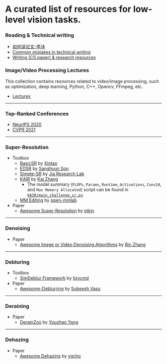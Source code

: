 # A curated list of resources for low-level vision tasks.

### Reading & Technical writing
  - [如何读论文-李沐](https://www.bilibili.com/video/BV1H44y1t75x)
  - [Common mistakes in technical writing](https://cs.dartmouth.edu/~wjarosz/writing.md.html)
  - [Writing (CS paper) & research resources](https://vision.sjtu.edu.cn/writing.html)

### Image/Video Processing Lectures
This collection contains resources related to video/image processing, such as optimization, deep learning, Python, C++, Opencv, FFmpeg, etc.
 - [Lectures](https://github.com/melo2109/Image-Processing-Video-Lectures)

- - -
### Top-Ranked Conferences
- [NeurIPS 2020](nips2020.md)
- [CVPR 2021](cvpr2021.md)

- - -
### Super-Resolution
- Toolbox
  - [BasicSR](https://github.com/xinntao/BasicSR) by [Xintao](https://github.com/xinntao)
  - [EDSR](https://github.com/sanghyun-son/EDSR-PyTorch) by [Sanghyun Son](https://github.com/sanghyun-son)
  - [Simple-SR](https://github.com/Jia-Research-Lab/Simple-SR) by [Jia Research Lab](https://github.com/Jia-Research-Lab)
  - [KAIR](https://github.com/cszn/KAIR) by [Kai Zhang](https://github.com/cszn)
    - The model summary (`FLOPs`, `Params`, `Runtime`, `Activations`, `Conv2d`, and `Max Memory Allocated`) script can be found in [`KAIR/main_challenge_sr.py`](https://github.com/cszn/KAIR/blob/23b0d0f717980e48fad02513ba14045d57264fe1/main_challenge_sr.py)
  - [MM Editing](https://github.com/open-mmlab/mmediting) by [open-mmlab](https://github.com/open-mmlab)
- Paper
  - [Awesome Super-Resolution](https://github.com/ptkin/Awesome-Super-Resolution) by [ptkin](https://github.com/ptkin)

- - -
### Denoising
- Paper
  - [Awesome Image or Video Denoising Algorithms](https://github.com/z-bingo/awesome-image-denoising-state-of-the-art) by [Bin Zhang](https://github.com/z-bingo)

- - -
### Debluring
- Toolbox
  - [SimDeblur Framework](https://github.com/ljzycmd/SimDeblur) by [ljzycmd](https://github.com/ljzycmd)
- Paper
  - [Awesome-Deblurring](https://github.com/subeeshvasu/Awesome-Deblurring) by [Subeesh Vasu](https://github.com/subeeshvasu)

- - -
### Deraining
- Paper
  - [DerainZoo](https://github.com/nnUyi/DerainZoo) by [Youzhao Yang](https://github.com/nnUyi) 

- - -
### Dehazing
- Paper
  - [Awesome Dehazing](https://github.com/youngguncho/awesome-dehazing) by [ygcho](https://github.com/youngguncho)

